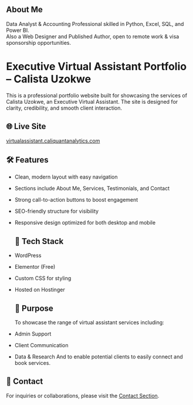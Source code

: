 ## About Me  
Data Analyst & Accounting Professional skilled in Python, Excel, SQL, and Power BI.  
Also a Web Designer and Published Author, open to remote work & visa sponsorship opportunities.

# Executive Virtual Assistant Portfolio – Calista Uzokwe
This is a professional portfolio website built for showcasing the services of Calista Uzokwe, an Executive Virtual Assistant. The site is designed for clarity, credibility, and smooth client interaction.

## 🌐 Live Site
[virtualassistant.caliquantanalytics.com](https://virtualassistant.caliquantanalytics.com)

## 🛠️ Features
- Clean, modern layout with easy navigation
- Sections include About Me, Services, Testimonials, and Contact
- Strong call-to-action buttons to boost engagement
- SEO-friendly structure for visibility
- Responsive design optimized for both desktop and mobile

  ## 🧰 Tech Stack
- WordPress
- Elementor (Free)
- Custom CSS for styling
- Hosted on Hostinger

  ## 🎯 Purpose
  To showcase the range of virtual assistant services including:
- Admin Support
- Client Communication
- Data & Research
And to enable potential clients to easily connect and book services.

## 📩 Contact
For inquiries or collaborations, please visit the [Contact Section](https://virtualassistant.caliquantanalytics.com#contact).
